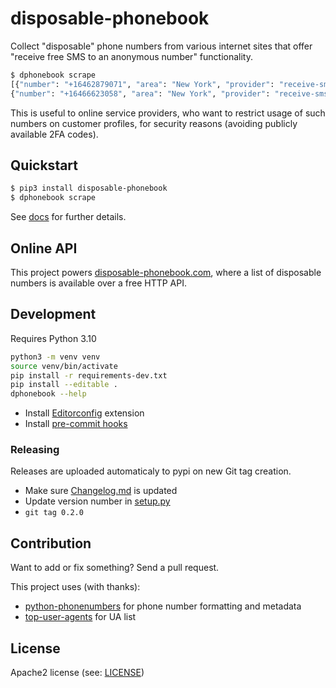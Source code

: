 # disposable-phonebook

Collect "disposable" phone numbers from various internet sites that offer
"receive free SMS to an anonymous number" functionality.

```bash
$ dphonebook scrape
[{"number": "+16462879071", "area": "New York", "provider": "receive-smss.com", "last_message": 1652437175, "last_checked": 1652438795},
{"number": "+16466623058", "area": "New York", "provider": "receive-smss.com", "last_message": 1652437776, "last_checked": 1652438796}]
```

This is useful to online service providers, who want to restrict usage of such numbers
on customer profiles, for security reasons (avoiding publicly available 2FA codes).

## Quickstart

```bash
$ pip3 install disposable-phonebook
$ dphonebook scrape
```

See [docs](https://anroots.github.io/disposable-phonebook/) for further details.

## Online API

This project powers [disposable-phonebook.com](https://disposable-phonebook.com), where
a list of disposable numbers is available over a free HTTP API.

## Development

Requires Python 3.10

```bash
python3 -m venv venv
source venv/bin/activate
pip install -r requirements-dev.txt
pip install --editable .
dphonebook --help
```

- Install [Editorconfig](https://marketplace.visualstudio.com/items?itemName=EditorConfig.EditorConfig) extension
- Install [pre-commit hooks](https://pre-commit.com/#install)

### Releasing

Releases are uploaded automaticaly to pypi on new Git tag creation.

- Make sure [Changelog.md](Changelog.md) is updated
- Update version number in [setup.py](setup.py)
- `git tag 0.2.0`

## Contribution

Want to add or fix something? Send a pull request.

This project uses (with thanks):

- [python-phonenumbers](https://github.com/daviddrysdale/python-phonenumbers) for phone number
  formatting and metadata
- [top-user-agents](https://github.com/Kikobeats/top-user-agents) for UA list

## License

Apache2 license (see: [LICENSE](LICENSE))
